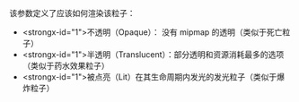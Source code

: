该参数定义了应该如何渲染该粒子：

* <strongx-id="1">不透明（Opaque）：</strong> 没有 mipmap 的透明（类似于死亡粒子）
* <strongx-id="1">半透明（Translucent）：</strong>部分透明和资源消耗最多的选项（类似于药水效果粒子）
* <strongx-id="1">被点亮（Lit）</strong>在其生命周期内发光的发光粒子（类似于爆炸粒子）
